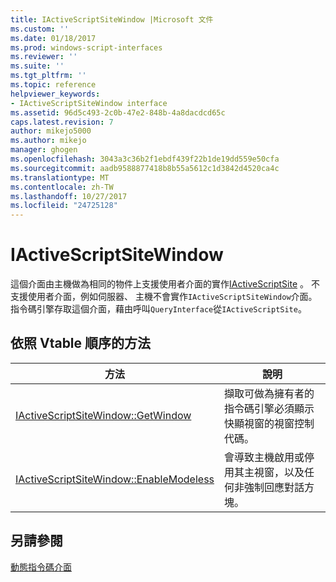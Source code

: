 ```yaml
---
title: IActiveScriptSiteWindow |Microsoft 文件
ms.custom: ''
ms.date: 01/18/2017
ms.prod: windows-script-interfaces
ms.reviewer: ''
ms.suite: ''
ms.tgt_pltfrm: ''
ms.topic: reference
helpviewer_keywords:
- IActiveScriptSiteWindow interface
ms.assetid: 96d5c493-2c0b-47e2-848b-4a8dacdcd65c
caps.latest.revision: 7
author: mikejo5000
ms.author: mikejo
manager: ghogen
ms.openlocfilehash: 3043a3c36b2f1ebdf439f22b1de19dd559e50cfa
ms.sourcegitcommit: aadb9588877418b8b55a5612c1d3842d4520ca4c
ms.translationtype: MT
ms.contentlocale: zh-TW
ms.lasthandoff: 10/27/2017
ms.locfileid: "24725128"
---
```

# <a name="iactivescriptsitewindow"></a>IActiveScriptSiteWindow
這個介面由主機做為相同的物件上支援使用者介面的實作[IActiveScriptSite](../../winscript/reference/iactivescriptsite.md) 。 不支援使用者介面，例如伺服器、 主機不會實作`IActiveScriptSiteWindow`介面。 指令碼引擎存取這個介面，藉由呼叫`QueryInterface`從`IActiveScriptSite`。  
  
## <a name="methods-in-vtable-order"></a>依照 Vtable 順序的方法  
  
|方法|說明|  
|------------|-----------------|  
|[IActiveScriptSiteWindow::GetWindow](../../winscript/reference/iactivescriptsitewindow-getwindow.md)|擷取可做為擁有者的指令碼引擎必須顯示快顯視窗的視窗控制代碼。|  
|[IActiveScriptSiteWindow::EnableModeless](../../winscript/reference/iactivescriptsitewindow-enablemodeless.md)|會導致主機啟用或停用其主視窗，以及任何非強制回應對話方塊。|  
  
## <a name="see-also"></a>另請參閱  
 [動態指令碼介面](../../winscript/reference/active-script-interfaces.md)